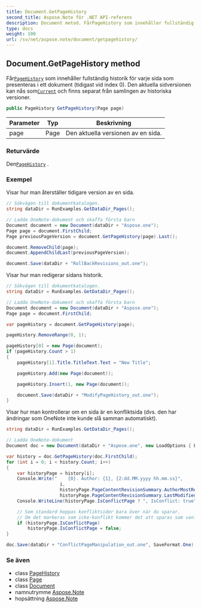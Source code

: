 ```yaml
---
title: Document.GetPageHistory
second_title: Aspose.Note för .NET API-referens
description: Document metod. FårPageHistory som innehåller fullständig historik för varje sida som presenteras i ett dokument tidigast vid index 0. Den aktuella sidversionen kan nås somCurrent och finns separat från samlingen av historiska versioner.
type: docs
weight: 100
url: /sv/net/aspose.note/document/getpagehistory/
---
```

## Document.GetPageHistory method

Får[`PageHistory`](../../pagehistory/) som innehåller fullständig historik för varje sida som presenteras i ett dokument (tidigast vid index 0). Den aktuella sidversionen kan nås som[`Current`](../../pagehistory/current/) och finns separat från samlingen av historiska versioner.

```csharp
public PageHistory GetPageHistory(Page page)
```

| Parameter | Typ | Beskrivning |
| --- | --- | --- |
| page | Page | Den aktuella versionen av en sida. |

### Returvärde

Den[`PageHistory`](../../pagehistory/) .

### Exempel

Visar hur man återställer tidigare version av en sida.

```csharp
// Sökvägen till dokumentkatalogen.
string dataDir = RunExamples.GetDataDir_Pages();

// Ladda OneNote-dokument och skaffa första barn           
Document document = new Document(dataDir + "Aspose.one");
Page page = document.FirstChild;           
Page previousPageVersion = document.GetPageHistory(page).Last();

document.RemoveChild(page);
document.AppendChildLast(previousPageVersion);

document.Save(dataDir + "RollBackRevisions_out.one");
```

Visar hur man redigerar sidans historik.

```csharp
// Sökvägen till dokumentkatalogen.
string dataDir = RunExamples.GetDataDir_Pages();

// Ladda OneNote-dokument och skaffa första barn           
Document document = new Document(dataDir + "Aspose.one");
Page page = document.FirstChild;

var pageHistory = document.GetPageHistory(page);

pageHistory.RemoveRange(0, 1);

pageHistory[0] = new Page(document);
if (pageHistory.Count > 1)
{
    pageHistory[1].Title.TitleText.Text = "New Title";

    pageHistory.Add(new Page(document));

    pageHistory.Insert(1, new Page(document));

    document.Save(dataDir + "ModifyPageHistory_out.one");
}
```

Visar hur man kontrollerar om en sida är en konfliktsida (dvs. den har ändringar som OneNote inte kunde slå samman automatiskt).

```csharp
string dataDir = RunExamples.GetDataDir_Pages();

// Ladda OneNote-dokument
Document doc = new Document(dataDir + "Aspose.one", new LoadOptions { LoadHistory = true });

var history = doc.GetPageHistory(doc.FirstChild);
for (int i = 0; i < history.Count; i++)
{
    var historyPage = history[i];
    Console.Write("    {0}. Author: {1}, {2:dd.MM.yyyy hh.mm.ss}",
                    i,
                    historyPage.PageContentRevisionSummary.AuthorMostRecent,
                    historyPage.PageContentRevisionSummary.LastModifiedTime);
    Console.WriteLine(historyPage.IsConflictPage ? ", IsConflict: true" : string.Empty);

    // Som standard hoppas konfliktsidor bara över när du sparar.
    // Om det markeras som icke-konflikt kommer det att sparas som vanligt i historiken.
    if (historyPage.IsConflictPage)
        historyPage.IsConflictPage = false;
}

doc.Save(dataDir + "ConflictPageManipulation_out.one", SaveFormat.One);
```

### Se även

* class [PageHistory](../../pagehistory/)
* class [Page](../../page/)
* class [Document](../)
* namnutrymme [Aspose.Note](../../document/)
* hopsättning [Aspose.Note](../../../)


